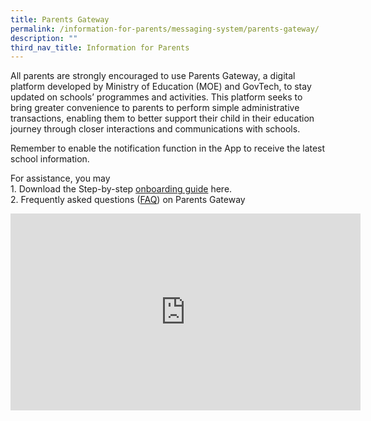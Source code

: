 ```yaml
---
title: Parents Gateway
permalink: /information-for-parents/messaging-system/parents-gateway/
description: ""
third_nav_title: Information for Parents
---
```

<p>All parents are strongly encouraged to use Parents Gateway, a digital platform developed by Ministry of Education (MOE) and GovTech, to stay updated on schools’ programmes and activities. This platform seeks to bring greater convenience to parents to perform simple administrative transactions, enabling them to better support their child in their education journey through closer interactions and communications with schools. 

Remember to enable the notification function in the App to receive the latest school information.</p>

<p>For assistance, you may<br>1. Download the Step-by-step&nbsp;<a href="/files/User%20Guide%20for%20Parents%20Gateway.pdf" target="_blank" rel="noopener">onboarding guide</a>&nbsp;here.<br>2. Frequently asked questions (<a href="/files/PG%20FAQs%20for%20Parents.pdf" target="_blank" rel="noopener">FAQ</a>) on Parents Gateway</p>
<iframe width="560" height="315" src="https://www.youtube.com/embed/tW9jwyuovOo" title="Parents Gateway Onboarding video for Parents" frameborder="0" allow="accelerometer; autoplay; clipboard-write; encrypted-media; gyroscope; picture-in-picture" allowfullscreen=""></iframe>